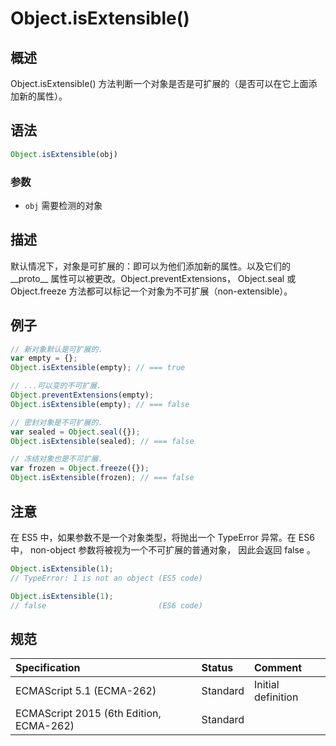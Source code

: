 # Object.isExtensible()

## 概述
Object.isExtensible() 方法判断一个对象是否是可扩展的（是否可以在它上面添加新的属性）。

## 语法

```javascript
Object.isExtensible(obj)
```

### 参数

* `obj` 需要检测的对象

## 描述

默认情况下，对象是可扩展的：即可以为他们添加新的属性。以及它们的 \_\_proto\_\_  属性可以被更改。Object.preventExtensions，
Object.seal 或 Object.freeze 方法都可以标记一个对象为不可扩展（non-extensible）。

## 例子

```javascript
// 新对象默认是可扩展的.
var empty = {};
Object.isExtensible(empty); // === true

// ...可以变的不可扩展.
Object.preventExtensions(empty);
Object.isExtensible(empty); // === false

// 密封对象是不可扩展的.
var sealed = Object.seal({});
Object.isExtensible(sealed); // === false

// 冻结对象也是不可扩展.
var frozen = Object.freeze({});
Object.isExtensible(frozen); // === false
```

## 注意

在 ES5 中，如果参数不是一个对象类型，将抛出一个 TypeError 异常。在 ES6 中， non-object 参数将被视为一个不可扩展的普通对象，
因此会返回 false 。

```javascript
Object.isExtensible(1);
// TypeError: 1 is not an object (ES5 code)

Object.isExtensible(1);
// false                         (ES6 code)
```

## 规范

| Specification                           | Status   | Comment            |
|:----------------------------------------|:---------|:-------------------|
| ECMAScript 5.1 (ECMA-262)               | Standard | Initial definition |
| ECMAScript 2015 (6th Edition, ECMA-262) | Standard |                    |
